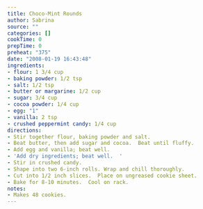 ```yaml
---
title: Choco-Mint Rounds
author: Sabrina
source: ""
categories: []
cookTime: 0
prepTime: 0
preheat: "375"
date: "2008-01-19 16:43:48"
ingredients:
- flour: 1 3/4 cup
- baking powder: 1/2 tsp
- salt: 1/2 tsp
- butter or margarine: 1/2 cup
- sugar: 3/4 cup
- cocoa powder: 1/4 cup
- egg: "1"
- vanilla: 2 tsp
- crushed peppermint candy: 1/4 cup
directions:
- Stir together flour, baking powder and salt.
- Beat butter, then add sugar and cocoa.  Beat until fluffy.
- Add egg and vanilla; beat well.
- 'Add dry ingredients; beat well.  '
- Stir in crushed candy.
- Shape into two 6-inch rolls. Wrap and chill thoroughly.
- Cut into 1/2 inch slices.  Place on ungreased cookie sheet.
- Bake for 8-10 minutes.  Cool on rack.
notes:
- Makes 48 cookies.
---
```


